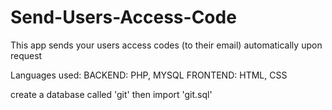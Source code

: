 # Send-Users-Access-Code
This app sends your users access codes (to their email) automatically upon request

Languages used: 
BACKEND: PHP, MYSQL 
FRONTEND: HTML, CSS

create a database called 'git' then import 'git.sql'
